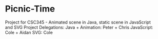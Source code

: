 # Picnic-Time
Project for CSC345 - Animated scene in Java, static scene in JavaScript and SVG
Project Delegations:
Java + Animation: Peter + Chris
JavaScript: Cole + Aidan
SVG: Cole
